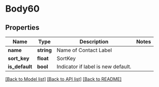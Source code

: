 # Body60

## Properties
Name | Type | Description | Notes
------------ | ------------- | ------------- | -------------
**name** | **string** | Name of Contact Label | 
**sort_key** | **float** | SortKey | 
**is_default** | **bool** | Indicator if label is new default. | 

[[Back to Model list]](../../README.md#documentation-for-models) [[Back to API list]](../../README.md#documentation-for-api-endpoints) [[Back to README]](../../README.md)

